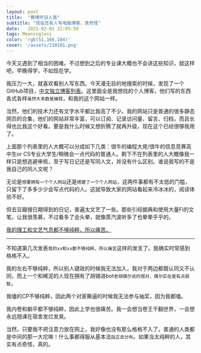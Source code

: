 ```yaml
---
layout: post
title:  "赛博怀旧人类"
subtitle: "现在还有人写电脑博客，真奇怪"
date:   2021-02-01 22:05:50
tags: Meaningless
color: 'rgb(51,166,184)'
cover: '/assets/210201.png'
---
```


今天又遇到了相当的困难。不过想到之后的专业课大概也不会讲这些知识，就这样吧，早晚得学，不如现在学。

我压力一大，就喜欢看别人写东西。今天漫无目的地搜索的时候，发现了一个GitHub项目，[中文独立博客列表](https://github.com/timqian/chinese-independent-blogs)。这里面全是我想找的个人博客，他们写的东西各式各样`虽然大多数是编程`，和我的这个网站一样。

当然，他们的技术力还有文字水平都比我高了不少。我的网站只是普通的很多静态网页的合集，他们的网站非常丰富，可以订阅、记录访问量、留言、归档，而且长得也比我这个好看。要是我什么时候又想折腾了就再升级，现在这个已经很够我用了。

上面那个列表里的人大概可以分成如下几类：很牛的编程大佬/很牛的信息竞赛高中生or CS专业大学生/稍微会一点代码的普通人。剩下不在列表里的人大概像我一样只是想逃避审核，至于写日记还是写同人文，并没有什么区别。谁说我写的不是我自己的同人文呢？

无论是`想要拥有一个个人网站`还是`搭建了一个个人网站`，这两件事都有不太低的门槛，只留下了多多少少会写点代码的人。这就导致大家的网站看起来冷冰冰的，阅读体验不好。

但去豆瓣搜日期得到的日记，普遍太文艺了一些。那些引经据典和使用大量Fi的文笔，让我很羡慕，不过看多了会头晕，就像蒸汽波听多了也晕晕乎乎的。

<u>我的理工和文艺气息都不够纯粹，所以痛苦。</u>

---

不知道第几次发表`我的xx和xx都不够纯粹，所以痛苦`这样的发言了。我确实时常感到格格不入。

我的左右不够纯粹，所以别人键政的时候我无法加入，我对于两边都既认同又不认同，而上一个和稀泥的人现在拥有了胡锡进bot`老胡偶尔说的很对，偶尔实在是有点弱智`。

我嗑的CP不够纯粹，因此两个对家撕逼的时候我无法参与抽奖，因为我都嗑。

我内卷和躺平都不够纯粹，因此上学也很痛苦。我一会想当卷王干翻世界，一会想永远翘课在宿舍发烂发臭。

当然，只要我不把注意力放在网上，我好像也没有那么格格不入了。普通的人类都是中间的那一大坨嘛！什么事都得服从基本法`指正态分布`。如果当太纯粹的人，其实有点奇怪，真的。